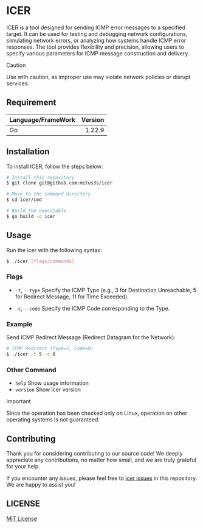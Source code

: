 # ICER

ICER is a tool designed for sending ICMP error messages to a specified target.
It can be used for testing and debugging network configurations, simulating network
errors, or analyzing how systems handle ICMP error responses. The tool provides
flexibility and precision, allowing users to specify various parameters for ICMP
message construction and delivery.

> [!CAUTION]
> Use with caution, as improper use may violate network policies or disrupt services.


## Requirement

| Language/FrameWork | Version |
| :----------------- | ------: |
| Go                 |  1.22.9 |

## Installation
To install ICER, follow the steps below:
```sh
# Install this repository
$ git clone git@github.com:mitus3s/icer

# Move to the command directory
$ cd icer/cmd

# Build the executable
$ go build -o icer

```


## Usage

Run the icer with the following syntax:
```sh
$ ./icer [flags/commands]
```

### Flags
- `-t`, `--type`
Specify the ICMP Type (e.g., 3 for Destination Unreachable, 5 for Redirect Message, 11 for Time Exceeded).

- `-c`, `--code`
Specify the ICMP Code corresponding to the Type.

### Example
Send ICMP Redirect Message (Redirect Datagram for the Network):
```sh
# ICMP Redirect (Type=5, Code=0)
$ ./icer -t 5 -c 0
```

### Other Command
- `help`
Show usage information
- `version`
Show icer version

> [!IMPORTANT]
> Since the operation has been checked only on Linux, operation on other operating systems is not guaranteed.


## Contributing
Thank you for considering contributing to our source code! We deeply appreciate any contributions, no matter how small, and we are truly grateful for your help.

If you encounter any issues, please feel free to [icer issues](https://github.com/mitsu3s/icer/issues) in this repository. We are happy to assist you!

## LICENSE

[MIT License](./LICENSE)
